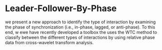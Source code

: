 # Leader-Follower-By-Phase
we present a new approach to identify the type of interaction by examining the phase of synchronization (i.e., in-phase, lagged, or anti-phase). To this end, w ewe have recently developed a toolbox the uses the WTC method to classify between the different types of interactions by using relative phase data from cross-wavelet transform analysis. 
